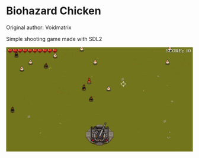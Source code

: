# Biohazard Chicken

Original author: Voidmatrix

Simple shooting game made with SDL2

![1](README.assets/1.png)